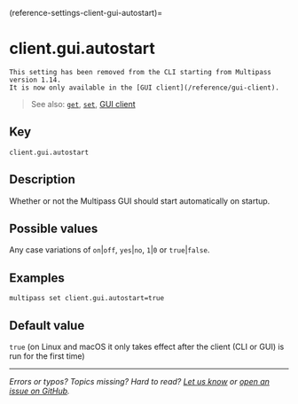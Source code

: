 (reference-settings-client-gui-autostart)=
# client.gui.autostart

```{caution}
This setting has been removed from the CLI starting from Multipass version 1.14. 
It is now only available in the [GUI client](/reference/gui-client).
```

> See also: [`get`](/reference/command-line-interface/get), [`set`](/reference/command-line-interface/set), [GUI client](/reference/gui-client)

## Key

`client.gui.autostart`

## Description

Whether or not the Multipass GUI should start automatically on startup.

## Possible values

Any case variations of `on`|`off`, `yes`|`no`, `1`|`0` or `true`|`false`.

## Examples

`multipass set client.gui.autostart=true`

## Default value

`true` (on Linux and macOS it only takes effect after the client (CLI or GUI) is run for the first time)

---

*Errors or typos? Topics missing? Hard to read? <a href="https://docs.google.com/forms/d/e/1FAIpQLSd0XZDU9sbOCiljceh3rO_rkp6vazy2ZsIWgx4gsvl_Sec4Ig/viewform?usp=pp_url&entry.317501128=https://multipass.run/docs/gui-autostart" target="_blank">Let us know</a> or <a href="https://github.com/canonical/multipass/issues/new/choose" target="_blank">open an issue on GitHub</a>.*

